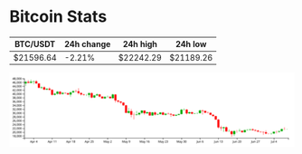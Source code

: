 # Bitcoin Stats

BTC/USDT|24h change|24h high|24h low|
|---|---|---|---|
|$21596.64|-2.21%|$22242.29|$21189.26|

<img src="./chart.svg">
